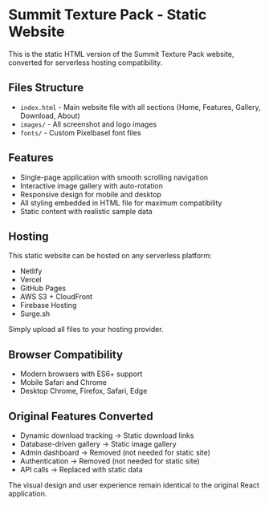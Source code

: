 # Summit Texture Pack - Static Website

This is the static HTML version of the Summit Texture Pack website, converted for serverless hosting compatibility.

## Files Structure

- `index.html` - Main website file with all sections (Home, Features, Gallery, Download, About)
- `images/` - All screenshot and logo images
- `fonts/` - Custom Pixelbasel font files

## Features

- Single-page application with smooth scrolling navigation
- Interactive image gallery with auto-rotation
- Responsive design for mobile and desktop
- All styling embedded in HTML file for maximum compatibility
- Static content with realistic sample data

## Hosting

This static website can be hosted on any serverless platform:

- Netlify
- Vercel
- GitHub Pages
- AWS S3 + CloudFront
- Firebase Hosting
- Surge.sh

Simply upload all files to your hosting provider.

## Browser Compatibility

- Modern browsers with ES6+ support
- Mobile Safari and Chrome
- Desktop Chrome, Firefox, Safari, Edge

## Original Features Converted

- Dynamic download tracking → Static download links
- Database-driven gallery → Static image gallery
- Admin dashboard → Removed (not needed for static site)
- Authentication → Removed (not needed for static site)
- API calls → Replaced with static data

The visual design and user experience remain identical to the original React application.
